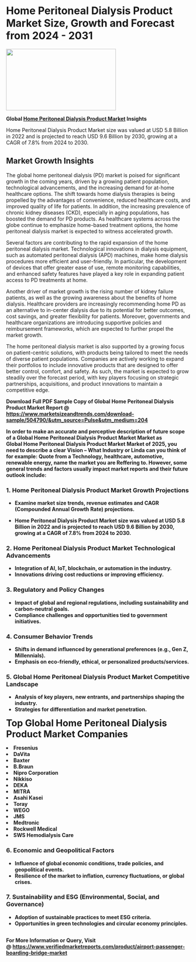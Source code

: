 <H1>Home Peritoneal Dialysis Product Market Size, Growth and Forecast from 2024 - 2031</H1><img class="aligncenter size-medium wp-image-584254" src="https://thirdeyenews.in/wp-content/uploads/2024/09/Global-Market-Research-300x168.jpeg" alt="" width="300" height="168" /><p><strong>Global&nbsp;<a href="https://www.marketsizeandtrends.com/download-sample/504790/&amp;utm_source=Pulse&amp;utm_medium=204">Home Peritoneal Dialysis Product Market</a> Insights</strong></p><p>Home Peritoneal Dialysis Product Market size was valued at USD 5.8 Billion in 2022 and is projected to reach USD 9.6 Billion by 2030, growing at a CAGR of 7.8% from 2024 to 2030.</p><p><h2>Market Growth Insights</h2> <p>The global home peritoneal dialysis (PD) market is poised for significant growth in the coming years, driven by a growing patient population, technological advancements, and the increasing demand for at-home healthcare options. The shift towards home dialysis therapies is being propelled by the advantages of convenience, reduced healthcare costs, and improved quality of life for patients. In addition, the increasing prevalence of chronic kidney diseases (CKD), especially in aging populations, has boosted the demand for PD products. As healthcare systems across the globe continue to emphasize home-based treatment options, the home peritoneal dialysis market is expected to witness accelerated growth.</p> <p><strong></strong></p> <p>Several factors are contributing to the rapid expansion of the home peritoneal dialysis market. Technological innovations in dialysis equipment, such as automated peritoneal dialysis (APD) machines, make home dialysis procedures more efficient and user-friendly. In particular, the development of devices that offer greater ease of use, remote monitoring capabilities, and enhanced safety features have played a key role in expanding patient access to PD treatments at home.</p> <p>Another driver of market growth is the rising number of kidney failure patients, as well as the growing awareness about the benefits of home dialysis. Healthcare providers are increasingly recommending home PD as an alternative to in-center dialysis due to its potential for better outcomes, cost savings, and greater flexibility for patients. Moreover, governments and healthcare organizations are introducing supportive policies and reimbursement frameworks, which are expected to further propel the market growth.</p> <p>The home peritoneal dialysis market is also supported by a growing focus on patient-centric solutions, with products being tailored to meet the needs of diverse patient populations. Companies are actively working to expand their portfolios to include innovative products that are designed to offer better control, comfort, and safety. As such, the market is expected to grow steadily over the forecast period, with key players focusing on strategic partnerships, acquisitions, and product innovations to maintain a competitive edge.</p> <p><strong></p><p><span class=""><strong>Download Full PDF Sample Copy of Global Home Peritoneal Dialysis Product Market Report</strong> @ <a href="https://www.marketsizeandtrends.com/download-sample/504790/&amp;utm_source=Pulse&amp;utm_medium=204" target="_blank">https://www.marketsizeandtrends.com/download-sample/504790/&amp;utm_source=Pulse&amp;utm_medium=204</a></span></p><p>In order to make an accurate and perceptive description of future scope of a Global&nbsp;Home Peritoneal Dialysis Product Market Market as Global&nbsp;Home Peritoneal Dialysis Product Market Market of 2025, you need to describe a clear Vision &ndash; What Industry or Linda can you think of for example: Quote from a Technology, healthcare, automotive, renewable energy, name the market you are Reffering to. However, some general trends and factors usually impact market reports and their future outlook include:</p><h3>1.&nbsp;<strong>Home Peritoneal Dialysis Product Market Growth Projections</strong></h3><ul><li>Examine market size trends, revenue estimates and CAGR (Compounded Annual Growth Rate) projections.</li><li><p>Home Peritoneal Dialysis Product Market size was valued at USD 5.8 Billion in 2022 and is projected to reach USD 9.6 Billion by 2030, growing at a CAGR of 7.8% from 2024 to 2030.</p></li></ul><h3>2.&nbsp;<strong>Home Peritoneal Dialysis Product Market Technological Advancements</strong></h3><ul><li>Integration of AI, IoT, blockchain, or automation in the industry.</li><li>Innovations driving cost reductions or improving efficiency.</li></ul><h3>3.&nbsp;<strong>Regulatory and Policy Changes</strong></h3><ul><li>Impact of global and regional regulations, including sustainability and carbon-neutral goals.</li><li>Compliance challenges and opportunities tied to government initiatives.</li></ul><h3>4.&nbsp;<strong>Consumer Behavior Trends</strong></h3><ul><li>Shifts in demand influenced by generational preferences (e.g., Gen Z, Millennials).</li><li>Emphasis on eco-friendly, ethical, or personalized products/services.</li></ul><h3>5.&nbsp;<strong>Global Home Peritoneal Dialysis Product Market Competitive Landscape</strong></h3><ul><li>Analysis of key players, new entrants, and partnerships shaping the industry.</li><li>Strategies for differentiation and market penetration.</li></ul><p data-pm-slice="1 1 []"><span style="color: inherit; font-family: inherit; font-size: 25px;">Top Global Home Peritoneal Dialysis Product Market Companies</span></p><div class="" data-test-id=""><p><li>Fresenius</li><li> DaVita</li><li> Baxter</li><li> B.Braun</li><li> Nipro Corporation</li><li> Nikkiso</li><li> DEKA</li><li> MITRA</li><li> Asahi Kasei</li><li> Toray</li><li> WEGO</li><li> JMS</li><li> Medtronic</li><li> Rockwell Medical</li><li> SWS Hemodialysis Care</li></p></div><h3>6.&nbsp;<strong>Economic and Geopolitical Factors</strong></h3><ul><li>Influence of global economic conditions, trade policies, and geopolitical events.</li><li>Resilience of the market to inflation, currency fluctuations, or global crises.</li></ul><h3>7.&nbsp;<strong>Sustainability and ESG (Environmental, Social, and Governance)</strong></h3><ul><li>Adoption of sustainable practices to meet ESG criteria.</li><li>Opportunities in green technologies and circular economy principles.</li></ul><h2><strong style="font-size: 14px;">For More Information or Query, Visit @&nbsp;</strong><a style="background-color: #ffffff; font-size: 14px;" href="https://www.marketsizeandtrends.com/report/home-peritoneal-dialysis-product-market/" target="_blank">https://www.verifiedmarketreports.com/product/airport-passenger-boarding-bridge-market</a></h2>
